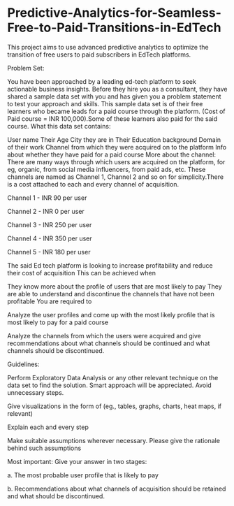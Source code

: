 # Predictive-Analytics-for-Seamless-Free-to-Paid-Transitions-in-EdTech
This project aims to use advanced predictive analytics to optimize the transition of free users to paid subscribers in EdTech platforms.

Problem Set:

You have been approached by a leading ed-tech platform to seek actionable business insights. Before they hire you as a consultant, they have shared a sample data set with you and has given you a problem statement to test your approach and skills. This sample data set is of their free learners who became leads for a paid course through the platform. (Cost of Paid course = INR 100,000).Some of these learners also paid for the said course. What this data set contains:

User name
Their Age
City they are in
Their Education background
Domain of their work
Channel from which they were acquired on to the platform
Info about whether they have paid for a paid course
More about the channel: There are many ways through which users are acquired on the platform, for eg, organic, from social media influencers, from paid ads, etc. These channels are named as Channel 1, Channel 2 and so on for simplicity.There is a cost attached to each and every channel of acquisition.

Channel 1 - INR 90 per user

Channel 2 - INR 0 per user

Channel 3 - INR 250 per user

Channel 4 - INR 350 per user

Channel 5 - INR 180 per user

The said Ed tech platform is looking to increase profitability and reduce their cost of acquisition This can be achieved when

They know more about the profile of users that are most likely to pay
They are able to understand and discontinue the channels that have not been profitable
You are required to

Analyze the user profiles and come up with the most likely profile that is most likely to pay for a paid course

Analyze the channels from which the users were acquired and give recommendations about what channels should be continued and what channels should be discontinued.

Guidelines:

Perform Exploratory Data Analysis or any other relevant technique on the data set to find the solution. Smart approach will be appreciated. Avoid unnecessary steps.

Give visualizations in the form of (eg., tables, graphs, charts, heat maps, if relevant)

Explain each and every step

Make suitable assumptions wherever necessary. Please give the rationale behind such assumptions

Most important: Give your answer in two stages:

a. The most probable user profile that is likely to pay

b. Recommendations about what channels of acquisition should be retained and what should be discontinued.
